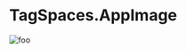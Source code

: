 # TagSpaces.AppImage

![foo](https://github.com/nx-appbuild-hub/TagSpaces.AppImage//actions/workflows/makefile.yml/badge.svg)
